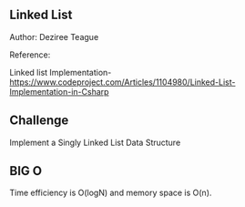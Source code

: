 ## Linked List

Author: Deziree Teague

Reference: 

Linked list Implementation- https://www.codeproject.com/Articles/1104980/Linked-List-Implementation-in-Csharp

## Challenge

Implement a Singly Linked List Data Structure

## BIG O

Time efficiency is O(logN) and memory space is O(n).    

